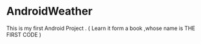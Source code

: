 # AndroidWeather
This is my first Android Project . ( Learn it form a book ,whose name is THE FIRST CODE )
